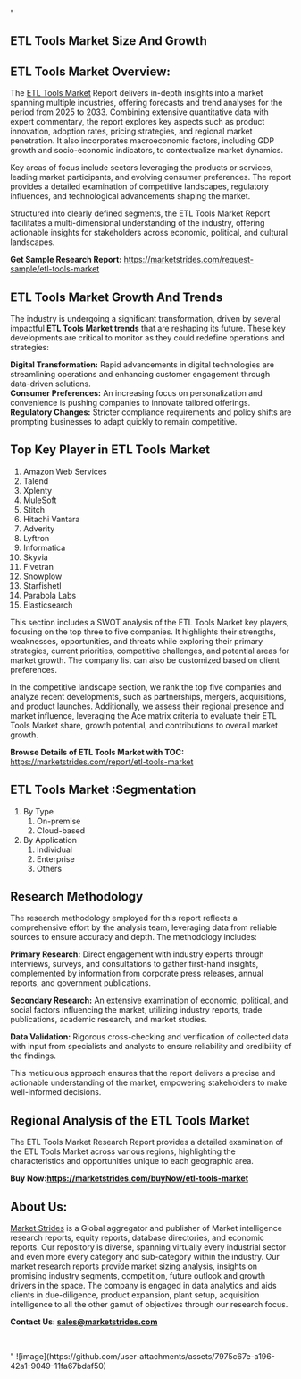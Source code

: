 "<h2>ETL Tools Market Size And Growth</h2>
<h2>ETL Tools Market Overview:</h2>
<p>The <a href=https://marketstrides.com/report/etl-tools-market>ETL Tools Market</a><strong> </strong>Report delivers in-depth insights into a market spanning multiple industries, offering forecasts and trend analyses for the period from 2025 to 2033. Combining extensive quantitative data with expert commentary, the report explores key aspects such as product innovation, adoption rates, pricing strategies, and regional market penetration. It also incorporates macroeconomic factors, including GDP growth and socio-economic indicators, to contextualize market dynamics.</p>
<p>Key areas of focus include sectors leveraging the products or services, leading market participants, and evolving consumer preferences. The report provides a detailed examination of competitive landscapes, regulatory influences, and technological advancements shaping the market.</p>
<p>Structured into clearly defined segments, the ETL Tools Market Report facilitates a multi-dimensional understanding of the industry, offering actionable insights for stakeholders across economic, political, and cultural landscapes.</p>
<p><strong>Get Sample Research Report:</strong> <a href=https://marketstrides.com/request-sample/etl-tools-market>https://marketstrides.com/request-sample/etl-tools-market</a></p>
<h2>ETL Tools Market Growth And Trends</h2>
<p>The industry is undergoing a significant transformation, driven by several impactful <strong>ETL Tools Market trends</strong> that are reshaping its future. These key developments are critical to monitor as they could redefine operations and strategies:</p>
<p><strong>Digital Transformation:</strong> Rapid advancements in digital technologies are streamlining operations and enhancing customer engagement through data-driven solutions.<br /><strong>Consumer Preferences:</strong> An increasing focus on personalization and convenience is pushing companies to innovate tailored offerings.<br /><strong>Regulatory Changes:</strong> Stricter compliance requirements and policy shifts are prompting businesses to adapt quickly to remain competitive.</p>
<h2>Top Key Player in ETL Tools Market</h2>
<p><ol> 
<li>Amazon Web Services</li> 
<li>Talend</li> 
<li>Xplenty</li> 
<li>MuleSoft</li> 
<li>Stitch</li> 
<li>Hitachi Vantara</li> 
<li>Adverity</li> 
<li>Lyftron</li> 
<li>Informatica</li> 
<li>Skyvia</li> 
<li>Fivetran</li> 
<li>Snowplow</li> 
<li>Starfishetl</li> 
<li>Parabola Labs</li> 
<li>Elasticsearch</li> 
</ol></p>
<p>This section includes a SWOT analysis of the ETL Tools Market  key players, focusing on the top three to five companies. It highlights their strengths, weaknesses, opportunities, and threats while exploring their primary strategies, current priorities, competitive challenges, and potential areas for market growth. The company list can also be customized based on client preferences.</p>
<p>In the competitive landscape section, we rank the top five companies and analyze recent developments, such as partnerships, mergers, acquisitions, and product launches. Additionally, we assess their regional presence and market influence, leveraging the Ace matrix criteria to evaluate their ETL Tools Market share, growth potential, and contributions to overall market growth.</p>
<p><strong>Browse Details of ETL Tools Market with TOC:</strong> <a href=https://marketstrides.com/report/etl-tools-market>https://marketstrides.com/report/etl-tools-market</a></p>
<h2>ETL Tools Market :Segmentation</h2>
<p><ol> 
<li>By Type 
<ol> 
<li>On-premise</li> 
<li>Cloud-based</li> 
</ol> 
</li> 
<li>By Application 
<ol> 
<li>Individual</li> 
<li>Enterprise</li> 
<li>Others</li> 
</ol> 
</li> 
</ol></p>
<h2>Research Methodology</h2>
<p>The research methodology employed for this report reflects a comprehensive effort by the analysis team, leveraging data from reliable sources to ensure accuracy and depth. The methodology includes:</p>
<p><strong>Primary Research:</strong> Direct engagement with industry experts through interviews, surveys, and consultations to gather first-hand insights, complemented by information from corporate press releases, annual reports, and government publications.</p>
<p><strong>Secondary Research:</strong> An extensive examination of economic, political, and social factors influencing the market, utilizing industry reports, trade publications, academic research, and market studies.</p>
<p><strong>Data Validation:</strong> Rigorous cross-checking and verification of collected data with input from specialists and analysts to ensure reliability and credibility of the findings.</p>
<p>This meticulous approach ensures that the report delivers a precise and actionable understanding of the market, empowering stakeholders to make well-informed decisions.</p>
<h2>Regional Analysis of the ETL Tools Market</h2>
<p>The ETL Tools Market Research Report provides a detailed examination of the ETL Tools Market across various regions, highlighting the characteristics and opportunities unique to each geographic area.</p>

<p><strong>Buy Now:<a href=https://marketstrides.com/buyNow/etl-tools-market?price=single_price>https://marketstrides.com/buyNow/etl-tools-market</a></strong></p>
<h2>About Us:</h2>
<p><a href=https://marketstrides.com/>Market Strides</a> is a Global aggregator and publisher of Market intelligence research reports, equity reports, database directories, and economic reports. Our repository is diverse, spanning virtually every industrial sector and even more every category and sub-category within the industry. Our market research reports provide market sizing analysis, insights on promising industry segments, competition, future outlook and growth drivers in the space. The company is engaged in data analytics and aids clients in due-diligence, product expansion, plant setup, acquisition intelligence to all the other gamut of objectives through our research focus.</p>
<p><strong>Contact Us: <a href=mailto:sales@marketstrides.com>sales@marketstrides.com</a></strong></p>
<p> </p>"
![image](https://github.com/user-attachments/assets/7975c67e-a196-42a1-9049-11fa67bdaf50)
